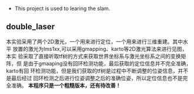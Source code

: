 - This project is used to learing the slam.
## double_laser
本实验采用了两个2D激光，一个用来进行定位，一个用来进行三维重建。其中水平
放置的激光为lms1xx,可以采用gmapping、karto等2D激光算法来进行见图，本实
验采取了直接听取tf树的方式来获取世界坐标系与激光坐标系之间的变换矩阵，但
是由于gmaaping没有回环检测功能，最后获取的定位信息并不完全准确，karto有回
环检测功能，但是我们获取的tf树是过程中不断调整的位姿信息，并不是最后经过
回环检测之后进行位姿调整之后的准确位姿，所以定位信息也不是完全准确。
**本程序只是一个粗糙版本，还有待改善！**
